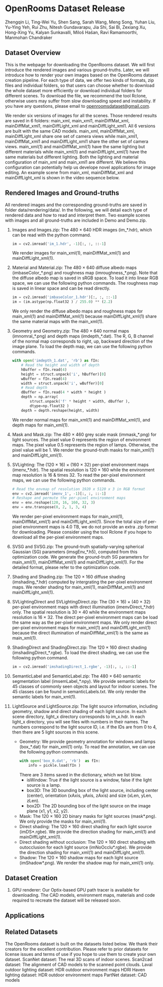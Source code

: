# OpenRooms Dataset Release

Zhengqin Li, Ting-Wei Yu, Shen Sang, Sarah Wang, Meng Song, Yuhan Liu, Yu-Ying Yeh, Rui Zhu, Nitesh Gundavarapu, Jia Shi, Sai Bi, Zexiang Xu, Hong-Xing Yu, Kalyan Sunkavalli, Miloš Hašan, Ravi Ramamoorthi, Manmohan Chandraker

## Dataset Overview
This is the webpage for downloading the OpenRooms dataset. We will first introduce the rendered images and various ground-truths. Later, we will introduce how to render your own images based on the OpenRooms dataset creation pipeline. For each type of data, we offer two kinds of formats, zip files and individual folders, so that users can choose whether to download the whole dataset more efficiently or download individual folders for different scenes. To download the file, we recommend the tool Rclone, otherwise users may suffer from slow downloading speed and instability. If you have any questions, please email to openroomsdataset@gmail.com. 

We render six versions of images for all the scenes. Those rendered results are saved in 6 folders: main_xml, main_xml1, mainDiffMat_xml, mainDiffMat_xml1, mainDiffLight_xml and mainDiffLight_xml1. All 6 versions are built with the same CAD models. main_xml, mainDiffMat_xml, mainDiffLight_xml share one set of camera views while main_xml1, mainDiffMat_xml1 and mainDiffLight_xml1 share the other set of camera views. main_xml(1) and mainDiffMat_xml(1) have the same lighting but different materials while main_xml(1) and mainDiffLight_xml(1) have the same materials but different lighting. Both the lighting and material configuration of main_xml and main_xml1 are different. We believe this configuration can potentially help us develope novel applications for image editing. An example scene from main_xml, mainDiffMat_xml and mainDiffLight_xml is shown in the video sequence below. 

## Rendered Images and Ground-truths
All rendered images and the corresponding ground-truths are saved in folder data/rendering/data/. In the following, we will detail each type of rendered data and how to read and interpret them. Two example scenes with images and all ground-truths are included in Demo and Demo.zip. 

1. Images and Images.zip: The 480 × 640 HDR images (im_\*.hdr), which can be read with the python command. 
    ```python
    im = cv2.imread('im_1.hdr', -1)[:, :, ::-1]
    ```
    We render images for main_xml(1), mainDiffMat_xml(1) and mainDiffLight_xml(1).

1. Material and Material.zip: The 480 × 640 diffuse albedo maps (imbaseColor_\*.png) and roughness map (imroughness_\*.png). Note that the diffuse albedo map is saved in sRGB space. To load it into linear RGB space, we can use the following python commands. The roughness map is saved in linear space and can be read directly. 
    ```python
    im = cv2.imread('imbaseColor_1.hdr')[:, :, ::-1]
    im = (im.astype(np.float32 ) / 255.0) ** (2.2)
    ```
    We only render the diffuse albedo maps and roughness maps for main_xml(1) and mainDiffMat_xml(1) because mainDiffLight_xml(1) share the same material maps with the main_xml(1).

1. Geometry and Geometry.zip: The 480 × 640 normal maps (imnomral_\*.png) and depth maps (imdepth_\*.dat). The R, G, B channel of the normal map corresponds to right, up, backward direction of the image plane. To load the depth map, we can use the following python commands. 
    ```python
    with open('imdepth_1.dat', 'rb') as fIn:
        # Read the height and width of depth
        hBuffer = fIn.read(4)
        height = struct.unpack('i', hBuffer)[0]
        wBuffer = fIn.read(4)
        width = struct.unpack('i', wBuffer)[0]
        # Read depth 
        dBuffer = fIn.read(4 * width * height )
        depth = np.array(
            struct.unpack('f' * height * width, dBuffer ), 
            dtype=np.float32 )
        depth = depth.reshape(height, width)
    ```
    We render normal maps for main_xml(1) and mainDiffMat_xml(1), and depth maps for main_xml(1).

1. Mask and Mask.zip: The 480 × 460 grey scale mask (immask_\*.png) for light sources. The pixel value 0 represents the region of environment maps. The pixel value 0.5 represents the region of lamps. Otherwise, the pixel value will be 1. We render the ground-truth masks for main_xml(1) and mainDiffLight_xml(1). 

1. SVLighting: The (120 × 16) × (160 × 32) per-pixel environment maps (imenv_\*.hdr). The spatial resolution is 120 × 160 while the environment map resolution is 16 & times 32. To read the per-pixel environment maps, we can use the following python commands. 
    ```python
    # Read the envmap of resolution 1920 x 5120 x 3 in RGB format 
    env = cv2.imread('imenv_1', -1)[:, :, ::-1]
    # Reshape and permute the per-pixel environment maps
    env = env.reshape(120, 16, 160, 32, 3)
    env = env.transpose(0, 2, 1, 3, 4)
    ```
    We render per-pixel environment maps for main_xml(1), mainDiffMat_xml(1) and mainDiffLight_xml(1). Since the total size of per-pixel environment maps is 4.0 TB, we do not provide an extra .zip format for downloading. Please consider using the tool Rclone if you hope to download all the per-pixel environment maps.

1. SVSG and SVSG.zip: The ground-truth spatially-varying spherical Gaussian (SG) parameters (imsgEnv_\*.h5), computed from this optimization code. We generate the ground-truth SG parameters for main_xml(1), mainDiffMat_xml(1) and mainDiffLight_xml(1). For the detailed format, please refer to the optimization code. 

1. Shading and Shading.zip: The 120 × 160 diffuse shading (imshading_\*.hdr) computed by intergrating the per-pixel environment maps. We render shading for main_xml(1), mainDiffMat_xml(1) and mainDiffLight_xml(1). 

1. SVLightingDirect and SVLightingDirect.zip: The (30 × 16) × (40 × 32) per-pixel environment maps with direct illumination (imenvDirect_\*.hdr) only. The spatial resolution is 30 × 40 while the environment maps resolution is 16 × 32. The direct per-pixel environment maps can be load the same way as the per-pixel environment maps. We only render direct per-pixel environment maps for main_xml(1) and mainDiffLight_xml(1) because the direct illumination of mainDiffMat_xml(1) is the same as main_xml(1). 

1. ShadingDirect and ShadingDirect.zip: The 120 × 160 direct shading (imshadingDirect_\*.rgbe). To load the direct shading, we can use the following python command. 
    ```python
    im = cv2.imread('imshadingDirect_1.rgbe', -1)[:, :, ::-1]
    ```

1. SemanticLabel and SemanticLabel.zip: The 480 × 640 semantic segmentation label (imsemLabel_\*.npy). We provide semantic labels for 45 classes of commonly seen objects and layout for indoor scenes. The 45 classes can be found in semanticLabels.txt. We only render the semantic labels for main_xml(1). 

1. LightSource and LightSource.zip: The light source information, including geometry, shadow and direct shading of each light source. In each scene directory, light_x directory corresponds to im_x.hdr. In each light_x directory, you will see files with numbers in their names. The numbers correspond to the light source ID, i.e. if the IDs are from 0 to 4, then there are 5 light sources in this scene. 
    * Geometry: We provide geometry annotation for windows and lamps (box_\*.dat) for main_xml(1) only. To read the annotation, we can use the following python commmands. 
        ```python
        with open('box_0.dat', 'rb')  as fIn:
            info = pickle.load(fIn )
        ```
        There are 3 items saved in the dictionary, which we list blow.
        * isWindow: True if the light source is a window, false if the light source is a lamp. 
        * box3D: The 3D bounding box of the light source, including center (center), orientation (xAxis, yAxis, zAxis) and size (xLen, yLen, zLen). 
        * box2D: The 2D bounding box of the light source on the image plane (x1, y1, x2, y2). 
    * Mask: The 120 × 160 2D binary masks for light sources (mask\*.png). We only provide the masks for main_xml(1). 
    * Direct shading: The 120 × 160 direct shading for each light source (imDS\*.rgbe). We provide the direction shading for main_xml(1) and mainDiffLight_xml(1). 
    * Direct shading without occlusion: The 120 × 160 direct shading with outocclusion for each light source (imNoOcclu\*.rgbe). We provide the direction shading for main_xml(1) and mainDiffLight_xml(1). 
    * Shadow: The 120 × 160 shadow maps for each light source (imShadow\*.png). We render the shadow map for main_xml(1) only. 

## Dataset Creation 
1. GPU renderer: Our Optix-based GPU path tracer is available for downloading. 
The CAD models, environment maps, materials and code required to recreate the dataset will be released soon. 

## Applications

## Related Datasets
The OpenRooms dataset is built on the datasets listed below. We thank their creators for the excellent contribution. Please refer to prior datasets for license issues and terms of use if you hope to use them to create your own dataset. 
ScanNet dataset: The real 3D scans of indoor scenes. 
Scan2cad dataset: The alignment of CAD models to the scanned point clouds. 
Laval outdoor lighting dataset: HDR outdoor environment maps 
HDRI Haven lighting dataset: HDR outdoor environment maps 
PartNet dataset: CAD models 



